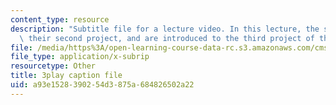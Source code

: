 ```yaml
---
content_type: resource
description: "Subtitle file for a lecture video. In this lecture, the students present\
  \ their second project, and are introduced to the third project of the class.\t\t"
file: /media/https%3A/open-learning-course-data-rc.s3.amazonaws.com/cms-611j-creating-video-games-fall-2014/a93e1528390254d3875a684826502a22_MZSnYgdlV0A.vtt
file_type: application/x-subrip
resourcetype: Other
title: 3play caption file
uid: a93e1528-3902-54d3-875a-684826502a22
---
```

